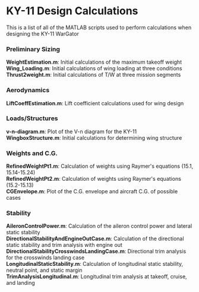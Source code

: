 # KY-11 Design Calculations
This is a list of all of the MATLAB scripts used to perform calculations when designing the KY-11 WarGator

### Preliminary Sizing
**WeightEstimation.m**: Initial calculations of the maximum takeoff weight  
**Wing_Loading.m**: Initial calculations of wing loading at three conditions  
**Thrust2weight.m**: Initial calculations of T/W at three mission segments

### Aerodynamics
**LiftCoeffEstimation.m**: Lift coefficient calculations used for wing design

### Loads/Structures
**v-n-diagram.m**: Plot of the V-n diagram for the KY-11  
**WingboxStructure.m**: Initial calculations for determining wing structure

### Weights and C.G.
**RefinedWeightPt1.m**: Calculation of weights using Raymer's equations (15.1, 15.14-15.24)  
**RefinedWeightPt2.m**: Calculation of weights using Raymer's equations (15.2-15.13)  
**CGEnvelope.m**: Plot of the C.G. envelope and aircraft C.G. of possible cases  

### Stability
**AileronControlPower.m**: Calculation of the aileron control power and lateral static stability  
**DirectionalStabilityAndEngineOutCase.m**: Calculation of the directional static stability and trim analysis with engine out  
**DirectionalStabilityCrosswindsLandingCase.m**: Directional trim analysis for the crosswinds landing case  
**LongitudinalStaticStability.m**: Calculation of longitudinal static stability, neutral point, and static margin  
**TrimAnalysisLongitudinal.m**: Longitudinal trim analysis at takeoff, cruise, and landing






